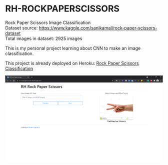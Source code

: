 # RH-ROCKPAPERSCISSORS
 Rock Paper Scissors Image Classification  
 Dataset source: https://www.kaggle.com/sanikamal/rock-paper-scissors-dataset  
 Total images in dataset: 2925 images
 
 This is my personal project learning about CNN to make an image classification.
 
 This project is already deployed on Heroku: [Rock Paper Scissors Classification](https://rh-rockpaperscissors.herokuapp.com/)
 

 
 ![alt text](https://raw.githubusercontent.com/ilhamsyaputra/ROCKPAPERSCISSORS/main/assets/webapp.png "RH Rock Paper Scissors WebApp")
